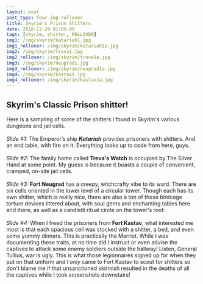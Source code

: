 ```yaml
---
layout: post
post_type: four-img-rollover
title: Skyrim's Prison Shitters
date: 2018-12-29 01:05:00
tags: [skyrim, shitter, ROLLOVER]
img1: /img/skyrim/katariah1.jpg
img1_rollover: /img/skyrim/katariah1a.jpg
img2: /img/skyrim/treva1.jpg
img2_rollover: /img/skyrim/treva1a.jpg
img3: /img/skyrim/neugrad1.jpg
img3_rollover: /img/skyrim/neugrad1a.jpg
img4: /img/skyrim/kastav1.jpg
img4_rollover: /img/skyrim/kastav1a.jpg
---
```

## Skyrim's Classic Prison shitter!

Here is a sampling of some of the shitters I found in Skyrim's various dungeons and jail cells.
<br><br>
*Slide #1:* The Emperor’s ship ***Katariah*** provides prisoners with shitters. And an end table, with fire on it. Everything looks up to code from here, guys.
<br><br>
*Slide #2:* The family home called **Treva's Watch** is occupied by The Silver Hand at some point. My guess is because it boasts a couple of convenient, cramped, on-site jail cells.
<br><br>
*Slide #3:* **Fort Neugrad** has a creepy, witchcrafty vibe to its ward. There are six cells oriented in the lower level of a circular tower. Though each has its own shitter, which is really nice, there are also a ton of these birdcage torture devices littered about, with soul gems and enchanting tables here and there, as well as a candlelit ritual circle on the tower's roof.
<br><br>
*Slide #4:* When I freed the prisoners from **Fort Kastav**, what interested me most is that each spacious cell was stocked with a shitter, a bed, and even some yummy dinners. This is practically the Marriot. While I was documenting these traits, at no time did I instruct or even advise the captives to attack some enemy soldiers outside the hallway! Listen, General Tullius, war is ugly. This is what those legionnaires signed up for when they put on that uniform and I *only* came to Fort Kastav to scout for shitters so don't blame me if that unsanctioned skirmish resulted in the deaths of all the captives while I took screenshots downstairs!
